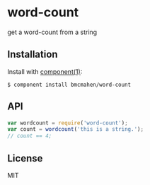 
# word-count

  get a word-count from a string

## Installation

  Install with [component(1)](http://component.io):

    $ component install bmcmahen/word-count

## API

```javascript
var wordcount = require('word-count');
var count = wordcount('this is a string.');
// count == 4;
```

## License

  MIT
